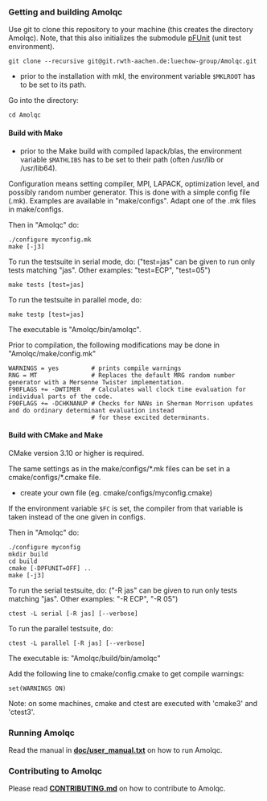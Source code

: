### Getting and building Amolqc

Use git to clone this repository to your machine (this creates the directory Amolqc).
Note, that this also initializes the submodule
[pFUnit](https://github.com/Goddard-Fortran-Ecosystem/pFUnit) (unit test environment).
```
git clone --recursive git@git.rwth-aachen.de:luechow-group/Amolqc.git
```

- prior to the installation with mkl, the environment variable `$MKLROOT` has to be set to its path.

Go into the directory:
```
cd Amolqc
```

#### Build with Make

- prior to the Make build with compiled lapack/blas, the environment variable `$MATHLIBS` has to be
  set to their path (often /usr/lib or /usr/lib64).

Configuration means setting compiler, MPI, LAPACK, optimization level,
and possibly random number generator. This is done with a simple config file (.mk).
Examples are available in "make/configs". Adapt one of the .mk files in make/configs.

Then in "Amolqc" do:
```
./configure myconfig.mk
make [-j3]
```

To run the testsuite in serial mode, do:
("test=jas" can be given to run only tests matching "jas".
Other examples: "test=ECP", "test=05")
```
make tests [test=jas]
```

To run the testsuite in parallel mode, do:
```
make testp [test=jas]
```

The executable is "Amolqc/bin/amolqc".


Prior to compilation, the following modifications may be done in "Amolqc/make/config.mk"
```
WARNINGS = yes         # prints compile warnings
RNG = MT               # Replaces the default MRG random number generator with a Mersenne Twister implementation.
F90FLAGS += -DWTIMER   # Calculates wall clock time evaluation for individual parts of the code.
F90FLAGS += -DCHKNANUP # Checks for NANs in Sherman Morrison updates and do ordinary determinant evaluation instead
                       # for these excited determinants.
```

#### Build with CMake and Make

CMake version 3.10 or higher is required.

The same settings as in the make/configs/\*.mk files can be set in a cmake/configs/\*.cmake file.
- create your own file (eg. cmake/configs/myconfig.cmake)

If the environment variable `$FC` is set, the compiler from that variable is taken instead of
the one given in configs.

Then in "Amolqc" do:
```
./configure myconfig
mkdir build
cd build
cmake [-DPFUNIT=OFF] ..
make [-j3]
```

To run the serial testsuite, do:
("-R jas" can be given to run only tests matching "jas".
Other examples: "-R ECP", "-R 05")
```
ctest -L serial [-R jas] [--verbose]
```

To run the parallel testsuite, do:
```
ctest -L parallel [-R jas] [--verbose]
```

The executable is:
"Amolqc/build/bin/amolqc"

Add the following line to cmake/config.cmake to get compile warnings:
```
set(WARNINGS ON)
```

Note: on some machines, cmake and ctest are executed with 'cmake3' and 'ctest3'.

### Running Amolqc

Read the manual in **[doc/user_manual.txt](doc/user_manual.txt)** on how to run Amolqc.

### Contributing to Amolqc

Please read **[CONTRIBUTING.md](CONTRIBUTING.md)** on how to contribute to Amolqc.
